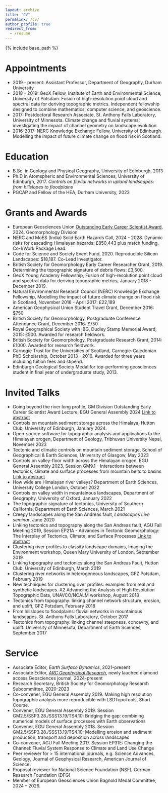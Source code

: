 ```yaml
---
layout: archive
title: "CV"
permalink: /cv/
author_profile: true
redirect_from:
  - /resume
---
```


{% include base_path %}

Appointments
======
* 2019 - present: Assistant Professor, Department of Geography, Durham University
* 2018 - 2019: GeoX Fellow, Institute of Earth and Environmental Science, University of Potsdam. Fusion of
high-resolution point cloud and spectral data for deriving topographic metrics.
Independent fellowship designed to combine mathematics, computer science, and geoscience.
* 2017: Postdoctoral Research Associate, St. Anthony Falls Laboratory, University of Minnesota. Climate change
and fluvial systems: investigating the impact of channel geometry on landscape evolution.
* 2016-2017: NERC Knowledge Exchange Fellow, University of Edinburgh. Modelling the impact of future climate
change on flood risk in Scotland.


Education
======
* B.Sc. in Geology and Physical Geography, University of Edinburgh, 2013
* Ph.D in Atomspheric and Environmental Sciences, University of Edinburgh, 2017. _Controls on fluvial networks in upland landscapes: from hillslopes to floodplains_
* PGCAP and Fellow of the HEA, Durham University, 2023

Grants and Awards
======
* European Geosciences Union [Outstanding Early Career Scientist Award](https://www.egu.eu/awards-medals/division-outstanding-ecs-award/2024/fiona-j-clubb/), 2024. Geomorphology Division
* NERC and MoES (India) Solid Earth Hazards Call, 2024 - 2028. Dynamic risks for cascading Himalayan hazards: £850,443 plus match funding. Co-I/Work Package Lead.
* Code for Science and Society Event Fund, 2020. Reproducible Silicon Landscapes: $18,187. Co-Lead Investigator.
* British Society for Geomorphology Early Career Researcher Grant, 2019. Determining the topographic signature of debris flows: £3,500.
* GeoX Young Academy Fellowship, Fusion of high-resolution point cloud and spectral data for deriving
topographic metrics, January 2018 - December 2019.
* Natural Environmental Research Council (NERC) Knowledge Exchange Fellowship, Modelling the impact
of future climate change on flood risk in Scotland, November 2016 - April 2017: £22,189
* American Geophysical Union Student Travel Grant, December 2016: $750
* British Society for Geomorphology, Postgraduate Conference Attendance Grant, December 2016: £750
* Royal Geographical Society with IBG, Dudley Stamp Memorial Award, 2015: £500. Awarded for research
fieldwork.
* British Society for Geomorphology, Postgraduate Research Grant, 2014: £1000. Awarded for research
fieldwork.
* Carnegie Trust for the Universities of Scotland, Carnegie-Caledonian PhD Scholarship, October 2013 - 2016. Awarded for three years including tuition fees and stipend.
* Edinburgh Geological Society Medal for top-performing geosciences student in final year of undergraduate study, 2013.

Invited Talks
======
* Going beyond the river long profile, GM Division Outstanding Early Career Scientist Award Lecture, EGU General Assembly 2024 [Link to abstract](https://meetingorganizer.copernicus.org/EGU24/EGU24-6103.html)
* Controls on mountain sediment storage across the Himalaya, Hutton Club, University of Edinburgh, January 2024. 
* Open-source software for topographic analysis and applications to the Himalayan orogen, Department of Geology, Tribhuvan University Nepal, November 2023
* Tectonic and climatic controls on mountain sediment storage, School of Geographical & Earth Sciences, University of Glasgow, May 2023
* Controls on valley-floor width across the Himalayan orogen, EGU General Assembly 2023, Session GM9.1 - Interactions between tectonics, climate and surface processes from mountain belts to basins [Link to abstract](https://meetingorganizer.copernicus.org/EGU23/EGU23-3502.html)
* How wide are Himalayan river valleys? Department of Earth Sciences, University College London, October 2022
* Controls on valley width in mountainous landscapes, Department of Geography, University of Oxford, January 2022
* The topographic signature of tectonics, University of Southern California, Department of Earth Sciences, March 2021
* Creepy landscapes along the San Andreas fault, _Landscapes Live seminar_, June 2020
* Linking tectonics and topography along the San Andreas fault, AGU Fall Meeting 2019, Session EP21A - Advances in Tectonic Geomorphology: The Interplay of Tectonics, Climate, and Surface Processes [Link to abstract](https://agu.confex.com/agu/fm19/meetingapp.cgi/Paper/489425)
* Clustering river profiles to classify landscape domains, Imaging the Environment workshop, Queen Mary University of London, September 2019
* Linking topography and tectonics along the San Andreas Fault, Hutton Club, University of Edinburgh, March 2019
* Clustering river networks in heterogeneous landscapes, GFZ Potsdam, February 2019
* New techniques for clustering river profiles: examples from real and synthetic landscapes. A2 Advancing the Analysis of High Resolution Topographic Data, UNAVCO/NCALM workshop, August 2018
* Tectonics from topography: linking channel network structure, erosion, and uplift, GFZ Potsdam, February 2018
* From hillslopes to floodplains: fluvial networks in mountainous landscapes. St. Anthony Falls Laboratory, October 2017
* Tectonics from topography: linking channel steepness, concavity, and uplift. University of Minnesota, Department of Earth Sciences, September 2017

Service
======
* Associate Editor, _Earth Surface Dynamics_, 2021-present
* Associate Editor, [_ARC Geophysical Research_](https://arc-alliance.unc.edu/), newly lauched diamond access Geosciences journal, 2024-present 
* Research Secretary, British Society for Geomorphology Research Subcommittee, 2020-2023
* Co-convener, EGU General Assembly 2019. Making high resolution topographic analysis more reproducible with LSDTopoTools, Short Course.
* Convener, EGU General Assembly 2019. Session GM2.5/SSP3.28./SSS13.19/TS4.10: Bridging the gap: combining numerical models of surface processes with Earth observations
* Convener, EGU General Assembly 2018. Session GM2.5/SSP3.28./SSS13.19/TS4.10: Modelling erosion
and sediment production, transport and deposition across landscapes
* Co-convener, AGU Fall Meeting 2017. Session EP31E: Changing the Channel: Fluvial System Response
to Climate and Land Use Change
* Peer reviewer for > 15 international journals, e.g. Science Advances, Geology, Journal of Geophysical Research, American Journal of Science. 
* Proposal reviewer for National Science Foundation (NSF), German Research Foundation (DFG)
* Member of European Geosciences Union Bagnold Medal Committee, 2024 – 2026.

